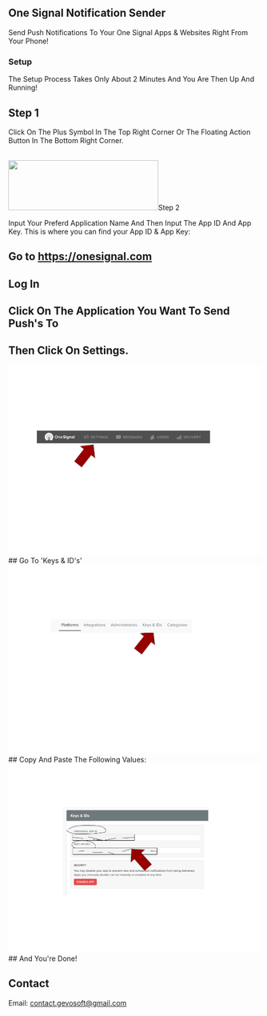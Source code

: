## One Signal Notification Sender

Send Push Notifications To Your One Signal Apps & Websites Right From Your Phone!

### Setup

The Setup Process Takes Only About 2 Minutes And You Are Then Up And Running!

## Step 1

Click On The Plus Symbol In The Top Right Corner Or The Floating Action Button In The Bottom Right Corner.

<br>
<img src="add_btns_png" width="300px" height="100px;"

## Step 2

Input Your Preferd Application Name And Then Input The App ID And App Key.
This is where you can find your App ID & App Key:
<br>


## Go to <a href="https://onesignal.com" target="blank">https://onesignal.com</a>

## Log In

## Click On The Application You Want To Send Push's To

## Then Click On Settings.
<img src="menu_bar.png">
## Go To 'Keys & ID's'
<img src="keys_id.png">
## Copy And Paste The Following Values:
<img src="keys.png">
## And You're Done!

## Contact

Email: <a href="mailto:contact.gevosoft@gmail.com">contact.gevosoft@gmail.com</a>
